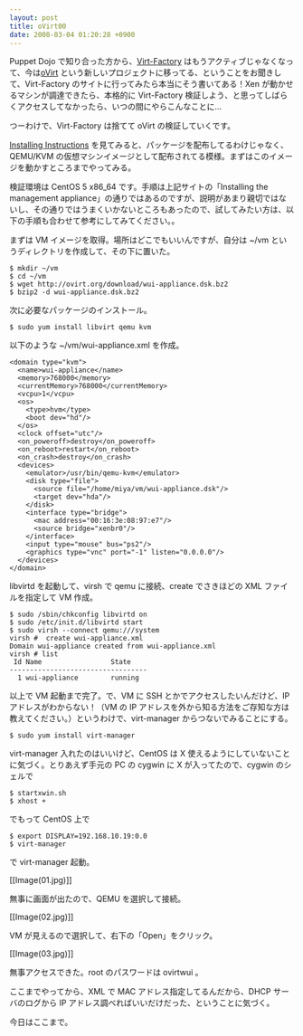 ```yaml
---
layout: post
title: oVirt00
date: 2008-03-04 01:20:28 +0900
---
```



Puppet Dojo で知り合った方から、[Virt-Factory](http://virt-factory.et.redhat.com/) はもうアクティブじゃなくなって、今は[oVirt](http://ovirt.org/) という新しいプロジェクトに移ってる、ということをお聞きして、Virt-Factory のサイトに行ってみたら本当にそう書いてある！Xen が動かせるマシンが調達できたら、本格的に Virt-Factory 検証しよう、と思ってしばらくアクセスしてなかったら、いつの間にやらこんなことに…

つーわけで、Virt-Factory は捨てて oVirt の検証していくです。

[Installing Instructions](http://ovirt.org/install-instructions.html) を見てみると、パッケージを配布してるわけじゃなく、QEMU/KVM の仮想マシンイメージとして配布されてる模様。まずはこのイメージを動かすところまでやってみる。

検証環境は CentOS 5 x86_64 です。手順は上記サイトの「Installing the management appliance」の通りではあるのですが、説明があまり親切ではないし、その通りではうまくいかないところもあったので、試してみたい方は、以下の手順も合わせて参考にしてみてください。。

まずは VM イメージを取得。場所はどこでもいいんですが、自分は ~/vm というディレクトリを作成して、その下に置いた。

	
	$ mkdir ~/vm
	$ cd ~/vm
	$ wget http://ovirt.org/download/wui-appliance.dsk.bz2
	$ bzip2 -d wui-appliance.dsk.bz2
	

次に必要なパッケージのインストール。

	
	$ sudo yum install libvirt qemu kvm
	

以下のような ~/vm/wui-appliance.xml を作成。

	
	<domain type="kvm">
	  <name>wui-appliance</name>
	  <memory>768000</memory>
	  <currentMemory>768000</currentMemory>
	  <vcpu>1</vcpu>
	  <os>
	    <type>hvm</type>
	    <boot dev="hd"/>
	  </os>
	  <clock offset="utc"/>
	  <on_poweroff>destroy</on_poweroff>
	  <on_reboot>restart</on_reboot>
	  <on_crash>destroy</on_crash>
	  <devices>
	    <emulator>/usr/bin/qemu-kvm</emulator>
	    <disk type="file">
	      <source file="/home/miya/vm/wui-appliance.dsk"/>
	      <target dev="hda"/>
	    </disk>
	    <interface type="bridge">
	      <mac address="00:16:3e:08:97:e7"/>
	      <source bridge="xenbr0"/>
	    </interface>
	    <input type="mouse" bus="ps2"/>
	    <graphics type="vnc" port="-1" listen="0.0.0.0"/>
	  </devices>
	</domain>
	

libvirtd を起動して、virsh で qemu に接続、create でさきほどの XML ファイルを指定して VM 作成。

	
	$ sudo /sbin/chkconfig libvirtd on
	$ sudo /etc/init.d/libvirtd start
	$ sudo virsh --connect qemu:///system  
	virsh #  create wui-appliance.xml
	Domain wui-appliance created from wui-appliance.xml
	virsh # list
	 Id Name                 State
	----------------------------------
	  1 wui-appliance        running
	

以上で VM 起動まで完了。で、VM に SSH とかでアクセスしたいんだけど、IP アドレスがわからない！（VM の IP アドレスを外から知る方法をご存知な方は教えてください。）というわけで、virt-manager からつないでみることにする。

	
	$ sudo yum install virt-manager
	

virt-manager 入れたのはいいけど、CentOS は X 使えるようにしていないことに気づく。とりあえず手元の PC の cygwin に X が入ってたので、cygwin のシェルで

	
	$ startxwin.sh
	$ xhost +
	

でもって CentOS 上で

	
	$ export DISPLAY=192.168.10.19:0.0
	$ virt-manager
	

で virt-manager 起動。

[[Image(01.jpg)]]

無事に画面が出たので、QEMU を選択して接続。

[[Image(02.jpg)]]

VM が見えるので選択して、右下の「Open」をクリック。

[[Image(03.jpg)]]


無事アクセスできた。root のパスワードは ovirtwui 。

ここまでやってから、XML で MAC アドレス指定してるんだから、DHCP サーバのログから IP アドレス調べればいいだけだった、ということに気づく。

今日はここまで。